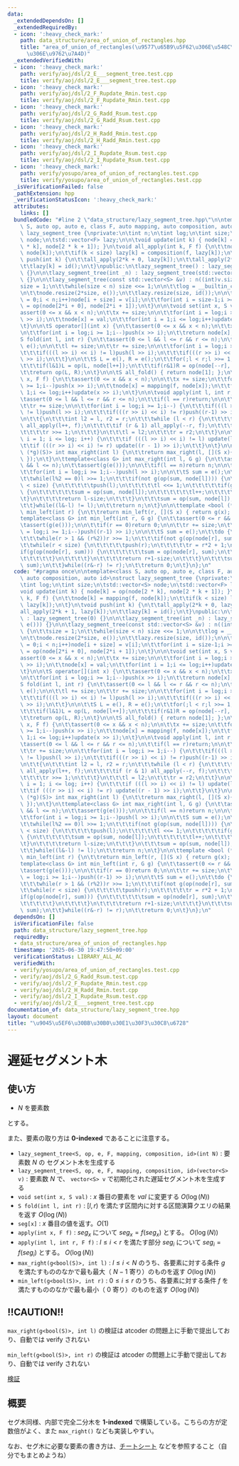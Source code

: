 ```yaml
---
data:
  _extendedDependsOn: []
  _extendedRequiredBy:
  - icon: ':heavy_check_mark:'
    path: data_structure/area_of_union_of_rectangles.hpp
    title: "area_of_union_of_rectangles(\u9577\u65B9\u5F62\u306E\u548C\u96C6\u5408\
      \u306E\u9762\u7A4D)"
  _extendedVerifiedWith:
  - icon: ':heavy_check_mark:'
    path: verify/aoj/dsl/2_E___segment_tree.test.cpp
    title: verify/aoj/dsl/2_E___segment_tree.test.cpp
  - icon: ':heavy_check_mark:'
    path: verify/aoj/dsl/2_F_Rupdate_Rmin.test.cpp
    title: verify/aoj/dsl/2_F_Rupdate_Rmin.test.cpp
  - icon: ':heavy_check_mark:'
    path: verify/aoj/dsl/2_G_Radd_Rsum.test.cpp
    title: verify/aoj/dsl/2_G_Radd_Rsum.test.cpp
  - icon: ':heavy_check_mark:'
    path: verify/aoj/dsl/2_H_Radd_Rmin.test.cpp
    title: verify/aoj/dsl/2_H_Radd_Rmin.test.cpp
  - icon: ':heavy_check_mark:'
    path: verify/aoj/dsl/2_I_Rupdate_Rsum.test.cpp
    title: verify/aoj/dsl/2_I_Rupdate_Rsum.test.cpp
  - icon: ':heavy_check_mark:'
    path: verify/yosupo/area_of_union_of_rectangles.test.cpp
    title: verify/yosupo/area_of_union_of_rectangles.test.cpp
  _isVerificationFailed: false
  _pathExtension: hpp
  _verificationStatusIcon: ':heavy_check_mark:'
  attributes:
    links: []
  bundledCode: "#line 2 \"data_structure/lazy_segment_tree.hpp\"\n\ntemplate<class\
    \ S, auto op, auto e, class F, auto mapping, auto composition, auto id>\nstruct\
    \ lazy_segment_tree {\nprivate:\n\tint n;\n\tint log;\n\tint size;\n\tstd::vector<S>\
    \ node;\n\tstd::vector<F> lazy;\n\n\tvoid update(int k) { node[k] = op(node[2\
    \ * k], node[2 * k + 1]); }\n\tvoid all_apply(int k, F f) {\n\t\tnode[k] = mapping(f,\
    \ node[k]);\n\t\tif(k < size) lazy[k] = composition(f, lazy[k]);\n\t}\n\tvoid\
    \ push(int k) {\n\t\tall_apply(2*k + 0, lazy[k]);\n\t\tall_apply(2*k + 1, lazy[k]);\n\
    \t\tlazy[k] = id();\n\t}\npublic:\n\tlazy_segment_tree() : lazy_segment_tree(0)\
    \ {}\n\n\tlazy_segment_tree(int _n) : lazy_segment_tree(std::vector<S>(_n, e()))\
    \ {}\n\n\tlazy_segment_tree(const std::vector<S> &v) : n((int)v.size()) {\n\t\t\
    size = 1;\n\t\twhile(size < n) size <<= 1;\n\n\t\tlog = __builtin_ctz(size);\n\
    \n\t\tnode.resize(2*size, e());\n\t\tlazy.resize(size, id());\n\n\t\tfor(int i\
    \ = 0;i < n;i++)node[i + size] = v[i];\n\t\tfor(int i = size-1;i >= 1;i--)node[i]\
    \ = op(node[2*i + 0], node[2*i + 1]);\n\t}\n\n\tvoid set(int x, S val) {\n\t\t\
    assert(0 <= x && x < n);\n\t\tx += size;\n\n\t\tfor(int i = log;i >= 1;i--)push(x\
    \ >> i);\n\t\tnode[x] = val;\n\t\tfor(int i = 1;i <= log;i++)update(x >> i);\n\
    \t}\n\n\tS operator[](int x) {\n\t\tassert(0 <= x && x < n);\n\t\tx += size;\n\
    \n\t\tfor(int i = log;i >= 1;i--)push(x >> i);\n\t\treturn node[x];\n\t}\n\n\t\
    S fold(int l, int r) {\n\t\tassert(0 <= l && l <= r && r <= n);\n\t\tif(l == r)return\
    \ e();\n\n\t\tl += size;\n\t\tr += size;\n\n\t\tfor(int i = log;i >= 1;i--) {\n\
    \t\t\tif(((l >> i) << i) != l)push(l >> i);\n\t\t\tif(((r >> i) << i) != r)push((r-1)\
    \ >> i);\n\t\t}\n\n\t\tS L = e(), R = e();\n\t\tfor(;l < r;l >>= 1, r >>= 1){\n\
    \t\t\tif(l&1)L = op(L, node[l++]);\n\t\t\tif(r&1)R = op(node[--r], R);\n\t\t}\n\
    \t\treturn op(L, R);\n\t}\n\n\tS all_fold() { return node[1]; };\n\n\tvoid apply(int\
    \ x, F f) {\n\t\tassert(0 <= x && x < n);\n\n\t\tx += size;\n\t\tfor(int i = log;i\
    \ >= 1;i--)push(x >> i);\n\t\tnode[x] = mapping(f, node[x]);\n\t\tfor(int i =\
    \ 1;i <= log;i++)update(x >> i);\n\t}\n\n\tvoid apply(int l, int r, F f) {\n\t\
    \tassert(0 <= l && l <= r && r <= n);\n\t\tif(l == r)return;\n\n\t\tl += size;\n\
    \t\tr += size;\n\n\t\tfor(int i = log;i >= 1;i--) {\n\t\t\tif(((l >> i) << i)\
    \ != l)push(l >> i);\n\t\t\tif(((r >> i) << i) != r)push((r-1) >> i);\n\t\t}\n\
    \n\t\t{\n\t\t\tint l2 = l, r2 = r;\n\t\t\twhile (l < r) {\n\t\t\t\tif (l & 1)\
    \ all_apply(l++, f);\n\t\t\t\tif (r & 1) all_apply(--r, f);\n\t\t\t\tl >>= 1;\n\
    \t\t\t\tr >>= 1;\n\t\t\t}\n\t\t\tl = l2;\n\t\t\tr = r2;\n\t\t}\n\n\t\tfor (int\
    \ i = 1; i <= log; i++) {\n\t\t\tif (((l >> i) << i) != l) update(l >> i);\n\t\
    \t\tif (((r >> i) << i) != r) update((r - 1) >> i);\n\t\t}\n\t}\n\n\ttemplate<bool\
    \ (*g)(S)> int max_right(int l) {\n\t\treturn max_right(l, [](S x){ return g(x);\
    \ });\n\t}\n\ttemplate<class G> int max_right(int l, G g) {\n\t\tassert(0 <= l\
    \ && l <= n);\n\t\tassert(g(e()));\n\n\t\tif(l == n)return n;\n\n\t\tl += size;\n\
    \t\tfor(int i = log;i >= 1;i--)push(l >> i);\n\n\t\tS sum = e();\n\t\tdo {\n\t\
    \t\twhile(l%2 == 0)l >>= 1;\n\t\t\tif(not g(op(sum, node[l]))) {\n\t\t\t\twhile(l\
    \ < size) {\n\t\t\t\t\tpush(l);\n\t\t\t\t\tl <<= 1;\n\t\t\t\t\tif(g(op(sum, node[l])))\
    \ {\n\t\t\t\t\t\tsum = op(sum, node[l]);\n\t\t\t\t\t\tl++;\n\t\t\t\t\t}\n\t\t\t\
    \t}\n\t\t\t\treturn l-size;\n\t\t\t}\n\t\t\tsum = op(sum, node[l]);\n\t\t\tl++;\n\
    \t\t}while((l&-l) != l);\n\t\treturn n;\n\t}\n\n\ttemplate <bool (*g)(S)> int\
    \ min_left(int r) {\n\t\treturn min_left(r, [](S x) { return g(x); });\n\t}\n\t\
    template<class G> int min_left(int r, G g) {\n\t\tassert(0 <= r && r <= n);\n\t\
    \tassert(g(e()));\n\n\t\tif(r == 0)return 0;\n\n\t\tr += size;\n\t\tfor(int i\
    \ = log;i >= 1;i--)push((r-1) >> i);\n\n\t\tS sum = e();\n\t\tdo {\n\t\t\tr--;\n\
    \t\t\twhile(r > 1 && (r%2))r >>= 1;\n\t\t\tif(not g(op(node[r], sum))) {\n\t\t\
    \t\twhile(r < size) {\n\t\t\t\t\tpush(r);\n\t\t\t\t\tr = r*2 + 1;\n\t\t\t\t\t\
    if(g(op(node[r], sum))) {\n\t\t\t\t\t\tsum = op(node[r], sum);\n\t\t\t\t\t\tr--;\n\
    \t\t\t\t\t}\n\t\t\t\t}\n\t\t\t\treturn r+1-size;\n\t\t\t}\n\t\t\tsum = op(node[r],\
    \ sum);\n\t\t}while((r&-r) != r);\n\t\treturn 0;\n\t}\n};\n"
  code: "#pragma once\n\ntemplate<class S, auto op, auto e, class F, auto mapping,\
    \ auto composition, auto id>\nstruct lazy_segment_tree {\nprivate:\n\tint n;\n\
    \tint log;\n\tint size;\n\tstd::vector<S> node;\n\tstd::vector<F> lazy;\n\n\t\
    void update(int k) { node[k] = op(node[2 * k], node[2 * k + 1]); }\n\tvoid all_apply(int\
    \ k, F f) {\n\t\tnode[k] = mapping(f, node[k]);\n\t\tif(k < size) lazy[k] = composition(f,\
    \ lazy[k]);\n\t}\n\tvoid push(int k) {\n\t\tall_apply(2*k + 0, lazy[k]);\n\t\t\
    all_apply(2*k + 1, lazy[k]);\n\t\tlazy[k] = id();\n\t}\npublic:\n\tlazy_segment_tree()\
    \ : lazy_segment_tree(0) {}\n\n\tlazy_segment_tree(int _n) : lazy_segment_tree(std::vector<S>(_n,\
    \ e())) {}\n\n\tlazy_segment_tree(const std::vector<S> &v) : n((int)v.size())\
    \ {\n\t\tsize = 1;\n\t\twhile(size < n) size <<= 1;\n\n\t\tlog = __builtin_ctz(size);\n\
    \n\t\tnode.resize(2*size, e());\n\t\tlazy.resize(size, id());\n\n\t\tfor(int i\
    \ = 0;i < n;i++)node[i + size] = v[i];\n\t\tfor(int i = size-1;i >= 1;i--)node[i]\
    \ = op(node[2*i + 0], node[2*i + 1]);\n\t}\n\n\tvoid set(int x, S val) {\n\t\t\
    assert(0 <= x && x < n);\n\t\tx += size;\n\n\t\tfor(int i = log;i >= 1;i--)push(x\
    \ >> i);\n\t\tnode[x] = val;\n\t\tfor(int i = 1;i <= log;i++)update(x >> i);\n\
    \t}\n\n\tS operator[](int x) {\n\t\tassert(0 <= x && x < n);\n\t\tx += size;\n\
    \n\t\tfor(int i = log;i >= 1;i--)push(x >> i);\n\t\treturn node[x];\n\t}\n\n\t\
    S fold(int l, int r) {\n\t\tassert(0 <= l && l <= r && r <= n);\n\t\tif(l == r)return\
    \ e();\n\n\t\tl += size;\n\t\tr += size;\n\n\t\tfor(int i = log;i >= 1;i--) {\n\
    \t\t\tif(((l >> i) << i) != l)push(l >> i);\n\t\t\tif(((r >> i) << i) != r)push((r-1)\
    \ >> i);\n\t\t}\n\n\t\tS L = e(), R = e();\n\t\tfor(;l < r;l >>= 1, r >>= 1){\n\
    \t\t\tif(l&1)L = op(L, node[l++]);\n\t\t\tif(r&1)R = op(node[--r], R);\n\t\t}\n\
    \t\treturn op(L, R);\n\t}\n\n\tS all_fold() { return node[1]; };\n\n\tvoid apply(int\
    \ x, F f) {\n\t\tassert(0 <= x && x < n);\n\n\t\tx += size;\n\t\tfor(int i = log;i\
    \ >= 1;i--)push(x >> i);\n\t\tnode[x] = mapping(f, node[x]);\n\t\tfor(int i =\
    \ 1;i <= log;i++)update(x >> i);\n\t}\n\n\tvoid apply(int l, int r, F f) {\n\t\
    \tassert(0 <= l && l <= r && r <= n);\n\t\tif(l == r)return;\n\n\t\tl += size;\n\
    \t\tr += size;\n\n\t\tfor(int i = log;i >= 1;i--) {\n\t\t\tif(((l >> i) << i)\
    \ != l)push(l >> i);\n\t\t\tif(((r >> i) << i) != r)push((r-1) >> i);\n\t\t}\n\
    \n\t\t{\n\t\t\tint l2 = l, r2 = r;\n\t\t\twhile (l < r) {\n\t\t\t\tif (l & 1)\
    \ all_apply(l++, f);\n\t\t\t\tif (r & 1) all_apply(--r, f);\n\t\t\t\tl >>= 1;\n\
    \t\t\t\tr >>= 1;\n\t\t\t}\n\t\t\tl = l2;\n\t\t\tr = r2;\n\t\t}\n\n\t\tfor (int\
    \ i = 1; i <= log; i++) {\n\t\t\tif (((l >> i) << i) != l) update(l >> i);\n\t\
    \t\tif (((r >> i) << i) != r) update((r - 1) >> i);\n\t\t}\n\t}\n\n\ttemplate<bool\
    \ (*g)(S)> int max_right(int l) {\n\t\treturn max_right(l, [](S x){ return g(x);\
    \ });\n\t}\n\ttemplate<class G> int max_right(int l, G g) {\n\t\tassert(0 <= l\
    \ && l <= n);\n\t\tassert(g(e()));\n\n\t\tif(l == n)return n;\n\n\t\tl += size;\n\
    \t\tfor(int i = log;i >= 1;i--)push(l >> i);\n\n\t\tS sum = e();\n\t\tdo {\n\t\
    \t\twhile(l%2 == 0)l >>= 1;\n\t\t\tif(not g(op(sum, node[l]))) {\n\t\t\t\twhile(l\
    \ < size) {\n\t\t\t\t\tpush(l);\n\t\t\t\t\tl <<= 1;\n\t\t\t\t\tif(g(op(sum, node[l])))\
    \ {\n\t\t\t\t\t\tsum = op(sum, node[l]);\n\t\t\t\t\t\tl++;\n\t\t\t\t\t}\n\t\t\t\
    \t}\n\t\t\t\treturn l-size;\n\t\t\t}\n\t\t\tsum = op(sum, node[l]);\n\t\t\tl++;\n\
    \t\t}while((l&-l) != l);\n\t\treturn n;\n\t}\n\n\ttemplate <bool (*g)(S)> int\
    \ min_left(int r) {\n\t\treturn min_left(r, [](S x) { return g(x); });\n\t}\n\t\
    template<class G> int min_left(int r, G g) {\n\t\tassert(0 <= r && r <= n);\n\t\
    \tassert(g(e()));\n\n\t\tif(r == 0)return 0;\n\n\t\tr += size;\n\t\tfor(int i\
    \ = log;i >= 1;i--)push((r-1) >> i);\n\n\t\tS sum = e();\n\t\tdo {\n\t\t\tr--;\n\
    \t\t\twhile(r > 1 && (r%2))r >>= 1;\n\t\t\tif(not g(op(node[r], sum))) {\n\t\t\
    \t\twhile(r < size) {\n\t\t\t\t\tpush(r);\n\t\t\t\t\tr = r*2 + 1;\n\t\t\t\t\t\
    if(g(op(node[r], sum))) {\n\t\t\t\t\t\tsum = op(node[r], sum);\n\t\t\t\t\t\tr--;\n\
    \t\t\t\t\t}\n\t\t\t\t}\n\t\t\t\treturn r+1-size;\n\t\t\t}\n\t\t\tsum = op(node[r],\
    \ sum);\n\t\t}while((r&-r) != r);\n\t\treturn 0;\n\t}\n};\n"
  dependsOn: []
  isVerificationFile: false
  path: data_structure/lazy_segment_tree.hpp
  requiredBy:
  - data_structure/area_of_union_of_rectangles.hpp
  timestamp: '2025-06-30 19:47:50+09:00'
  verificationStatus: LIBRARY_ALL_AC
  verifiedWith:
  - verify/yosupo/area_of_union_of_rectangles.test.cpp
  - verify/aoj/dsl/2_G_Radd_Rsum.test.cpp
  - verify/aoj/dsl/2_F_Rupdate_Rmin.test.cpp
  - verify/aoj/dsl/2_H_Radd_Rmin.test.cpp
  - verify/aoj/dsl/2_I_Rupdate_Rsum.test.cpp
  - verify/aoj/dsl/2_E___segment_tree.test.cpp
documentation_of: data_structure/lazy_segment_tree.hpp
layout: document
title: "\u9045\u5EF6\u30BB\u30B0\u30E1\u30F3\u30C8\u6728"
---
```


# 遅延セグメント木

## 使い方

- $N$ を要素数

とする。

また、要素の取り方は **0-indexed** であることに注意する。

- ``lazy_segment_tree<S, op, e, F, mapping, composition, id>(int N)`` : 要素数 $N$ の セグメント木を生成する
- ``lazy_segment_tree<S, op, e, F, mapping, composition, id>(vector<S> v)`` : 要素数 $N$ で、 ``vector<S> v`` で初期化された遅延セグメント木を生成する
- ``void set(int x, S val)`` : $x$ 番目の要素を $val$ に変更する  $O(\log(N))$
- ``S fold(int l, int r)`` : $[l, r)$ を満たす区間内に対する区間演算クエリの結果を返す $O(\log(N))$
- ``seg[x]`` : $x$ 番目の値を返す。$O(1)$
- ``apply(int x, F f)`` : $seg_x$ について $seg_x = f(seg_x)$ とする。 $O(\log(N))$
- ``apply(int l, int r, F f)`` : $l \leq i < r$ を満たす部分 $seg_i$ について $seg_i = f(seg_i)$ とする。 $O(\log(N))$
- ``max_right(g<bool(S)>, int l)`` : $l \leq i < N$ のうち、各要素に対する条件 $g$ を満たすもののなかで最も最大（ $N-1$ 寄り）のものを返す $O(\log(N))$
- ``min_left(g<bool(S)>, int r)`` : $0 \leq i \leq r$ のうち、各要素に対する条件 $f$ を満たすもののなかで最も最小（ $0$ 寄り）のものを返す $O(\log(N))$

## !!CAUTION!!

``max_right(g<bool(S)>, int l)`` の検証は atcoder の問題上に手動で提出しており、自動では verify されない

``min_left(g<bool(S)>, int r)`` の検証は atcoder の問題上に手動で提出しており、自動では verify されない

[検証](https://atcoder.jp/contests/abc371/submissions/58020164)

## 概要

セグ木同様、内部で完全二分木を **1-indexed** で構築している。こちらの方が定数倍がよく、また ``max_right()`` なども実装しやすい。

なお、セグ木に必要な要素の書き方は、[チートシート](https://betrue12.hateblo.jp/entry/2020/09/23/005940) などを参照すること（自分でもまとめようね）
